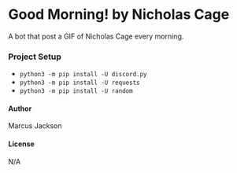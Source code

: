# Good Morning! by  Nicholas Cage

A bot that post a GIF of Nicholas Cage every morning.

### Project Setup
- `python3 -m pip install -U discord.py`
- `python3 -m pip install -U requests`
- `python3 -m pip install -U random`

#### Author
Marcus Jackson

#### License 
N/A